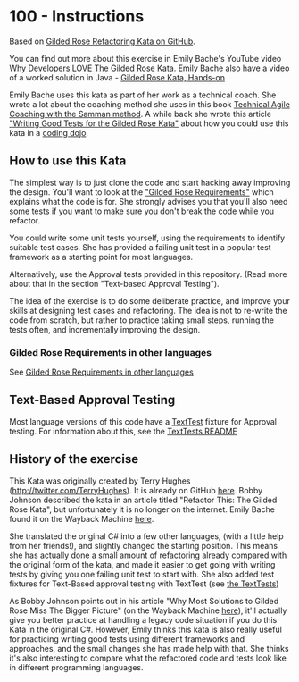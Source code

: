 # 100 - Instructions

Based on [Gilded Rose Refactoring Kata on GitHub](https://github.com/emilybache/GildedRose-Refactoring-Kata/blob/main/README.md).

You can find out more about this exercise in Emily Bache's YouTube video [Why Developers LOVE The Gilded Rose Kata](https://youtu.be/Mt4XpGxigT4). Emily Bache also have a video of a worked solution in Java - [Gilded Rose Kata, Hands-on](https://youtu.be/OdnV8hc9L7I)

Emily Bache uses this kata as part of her work as a technical coach. She wrote a lot about the coaching method she uses in this book [Technical Agile Coaching with the Samman method](https://leanpub.com/techagilecoach). A while back she wrote this article ["Writing Good Tests for the Gilded Rose Kata"](http://coding-is-like-cooking.info/2013/03/writing-good-tests-for-the-gilded-rose-kata/) about how you could use this kata in a [coding dojo](https://leanpub.com/codingdojohandbook).

## How to use this Kata

The simplest way is to just clone the code and start hacking away improving the design. You'll want to look at the ["Gilded Rose Requirements"](https://github.com/emilybache/GildedRose-Refactoring-Kata/blob/main/GildedRoseRequirements.md) which explains what the code is for. She strongly advises you that you'll also need some tests if you want to make sure you don't break the code while you refactor.

You could write some unit tests yourself, using the requirements to identify suitable test cases. She has provided a failing unit test in a popular test framework as a starting point for most languages.

Alternatively, use the Approval tests provided in this repository. (Read more about that in the section "Text-based Approval Testing").

The idea of the exercise is to do some deliberate practice, and improve your skills at designing test cases and refactoring. The idea is not to re-write the code from scratch, but rather to practice taking small steps, running the tests often, and incrementally improving the design. 

### Gilded Rose Requirements in other languages 

See [Gilded Rose Requirements in other languages](https://github.com/emilybache/GildedRose-Refactoring-Kata/blob/main/README.md)

## Text-Based Approval Testing

Most language versions of this code have a [TextTest](https://texttest.org) fixture for Approval testing. For information about this, see the [TextTests README](https://github.com/emilybache/GildedRose-Refactoring-Kata/tree/main/texttests)

## History of the exercise

This Kata was originally created by Terry Hughes (http://twitter.com/TerryHughes). It is already on GitHub [here](https://github.com/NotMyself/GildedRose). Bobby Johnson described the kata in an article titled "Refactor This: The Gilded Rose Kata", but unfortunately it is no longer on the internet. Emily Bache found it on the Wayback Machine [here](https://web.archive.org/web/20240525015111/https://iamnotmyself.com/refactor-this-the-gilded-rose-kata/).

She translated the original C# into a few other languages, (with a little help from her friends!), and slightly changed the starting position. This means she has actually done a small amount of refactoring already compared with the original form of the kata, and made it easier to get going with writing tests by giving you one failing unit test to start with. She also added test fixtures for Text-Based approval testing with TextTest (see [the TextTests](https://github.com/emilybache/GildedRose-Refactoring-Kata/tree/main/texttests))

As Bobby Johnson points out in his article "Why Most Solutions to Gilded Rose Miss The Bigger Picture" (on the Wayback Machine [here](https://web.archive.org/web/20230530152324/https://iamnotmyself.com/why-most-solutions-to-gilded-rose-miss-the-bigger-picture/)), it'll actually give you better practice at handling a legacy code situation if you do this Kata in the original C#. However, Emily thinks this kata
is also really useful for practicing writing good tests using different frameworks and approaches, and the small changes she has made help with that. She thinks it's also interesting to compare what the refactored code and tests look like in different programming languages.
